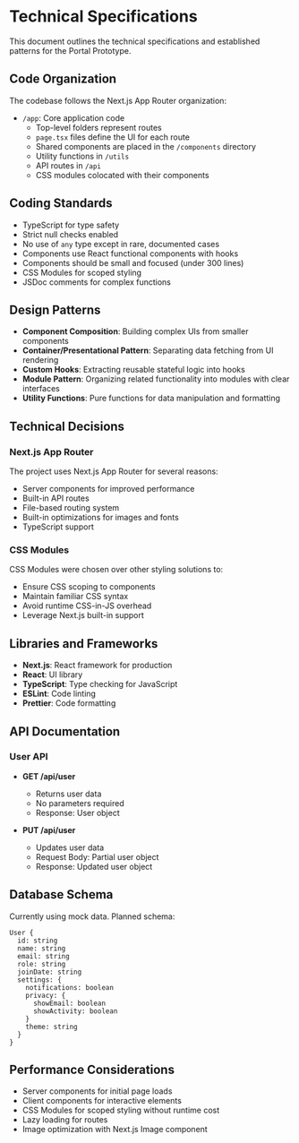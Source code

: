 # Technical Specifications

This document outlines the technical specifications and established patterns for the Portal Prototype.

## Code Organization

The codebase follows the Next.js App Router organization:

- `/app`: Core application code
  - Top-level folders represent routes
  - `page.tsx` files define the UI for each route
  - Shared components are placed in the `/components` directory
  - Utility functions in `/utils`
  - API routes in `/api`
  - CSS modules colocated with their components

## Coding Standards

- TypeScript for type safety
- Strict null checks enabled
- No use of `any` type except in rare, documented cases
- Components use React functional components with hooks
- Components should be small and focused (under 300 lines)
- CSS Modules for scoped styling
- JSDoc comments for complex functions

## Design Patterns

- **Component Composition**: Building complex UIs from smaller components
- **Container/Presentational Pattern**: Separating data fetching from UI rendering
- **Custom Hooks**: Extracting reusable stateful logic into hooks
- **Module Pattern**: Organizing related functionality into modules with clear interfaces
- **Utility Functions**: Pure functions for data manipulation and formatting

## Technical Decisions

### Next.js App Router

The project uses Next.js App Router for several reasons:
- Server components for improved performance
- Built-in API routes
- File-based routing system
- Built-in optimizations for images and fonts
- TypeScript support

### CSS Modules

CSS Modules were chosen over other styling solutions to:
- Ensure CSS scoping to components
- Maintain familiar CSS syntax
- Avoid runtime CSS-in-JS overhead
- Leverage Next.js built-in support

## Libraries and Frameworks

- **Next.js**: React framework for production
- **React**: UI library
- **TypeScript**: Type checking for JavaScript
- **ESLint**: Code linting
- **Prettier**: Code formatting

## API Documentation

### User API

- **GET /api/user**
  - Returns user data
  - No parameters required
  - Response: User object

- **PUT /api/user**
  - Updates user data
  - Request Body: Partial user object
  - Response: Updated user object

## Database Schema

Currently using mock data. Planned schema:

```
User {
  id: string
  name: string
  email: string
  role: string
  joinDate: string
  settings: {
    notifications: boolean
    privacy: {
      showEmail: boolean
      showActivity: boolean
    }
    theme: string
  }
}
```

## Performance Considerations

- Server components for initial page loads
- Client components for interactive elements
- CSS Modules for scoped styling without runtime cost
- Lazy loading for routes
- Image optimization with Next.js Image component 